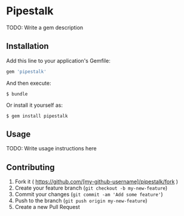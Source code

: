 # Pipestalk

TODO: Write a gem description

## Installation

Add this line to your application's Gemfile:

```ruby
gem 'pipestalk'
```

And then execute:

    $ bundle

Or install it yourself as:

    $ gem install pipestalk

## Usage

TODO: Write usage instructions here

## Contributing

1. Fork it ( https://github.com/[my-github-username]/pipestalk/fork )
2. Create your feature branch (`git checkout -b my-new-feature`)
3. Commit your changes (`git commit -am 'Add some feature'`)
4. Push to the branch (`git push origin my-new-feature`)
5. Create a new Pull Request
